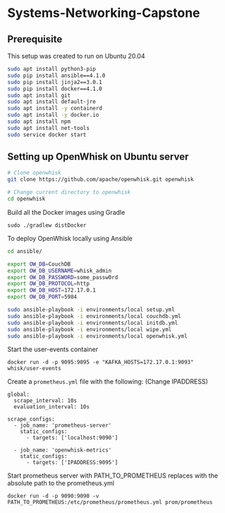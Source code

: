 # Systems-Networking-Capstone

## Prerequisite

This setup was created to run on Ubuntu 20.04

```bash
sudo apt install python3-pip
sudo pip install ansible==4.1.0
sudo pip install jinja2==3.0.1
sudo pip install docker==4.1.0
sudo apt install git
sudo apt install default-jre
sudo apt install -y containerd
sudo apt install -y docker.io
sudo apt install npm
sudo apt install net-tools
sudo service docker start
```

## Setting up OpenWhisk on Ubuntu server

```bash
# Clone openwhisk
git clone https://github.com/apache/openwhisk.git openwhisk

# Change current directory to openwhisk
cd openwhisk
```

Build all the Docker images using Gradle
```
sudo ./gradlew distDocker
```

To deploy OpenWhisk locally using Ansible
```bash
cd ansible/

export OW_DB=CouchDB
export OW_DB_USERNAME=whisk_admin
export OW_DB_PASSWORD=some_passw0rd
export OW_DB_PROTOCOL=http
export OW_DB_HOST=172.17.0.1
export OW_DB_PORT=5984

sudo ansible-playbook -i environments/local setup.yml
sudo ansible-playbook -i environments/local couchdb.yml
sudo ansible-playbook -i environments/local initdb.yml
sudo ansible-playbook -i environments/local wipe.yml
sudo ansible-playbook -i environments/local openwhisk.yml
```

Start the user-events container
```
docker run -d -p 9095:9095 -e "KAFKA_HOSTS=172.17.0.1:9093" whisk/user-events
```

Create a `prometheus.yml` file with the following: (Change IPADDRESS)
```
global:
  scrape_interval: 10s
  evaluation_interval: 10s

scrape_configs:
  - job_name: 'prometheus-server'
    static_configs:
      - targets: ['localhost:9090']

  - job_name: 'openwhisk-metrics'
    static_configs:
      - targets: ['IPADDRESS:9095']
```

Start prometheus server with PATH_TO_PROMETHEUS replaces with the absolute path to the prometheus.yml
```
docker run -d -p 9090:9090 -v PATH_TO_PROMETHEUS:/etc/prometheus/prometheus.yml prom/prometheus
```


